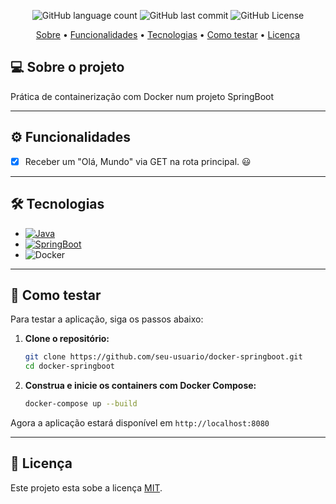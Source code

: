 <p align="center">
  <img alt="GitHub language count" src="https://img.shields.io/github/languages/count/lucas0headshot/GS-SENAC">

  <img alt="GitHub last commit" src="https://img.shields.io/github/last-commit/lucas0headshot/GS-SENAC">

  <img alt="GitHub License" src="https://img.shields.io/github/license/lucas0headshot/GS-SENAC">
</p>

<p align="center">
 <a href="#-sobre-o-projeto">Sobre</a> •
 <a href="#-funcionalidades">Funcionalidades</a> •
 <a href="#-tecnologias">Tecnologias</a> •
 <a href="#-como-testar">Como testar</a> •
 <a href="#user-content--licença">Licença</a>
</p>

## 💻 Sobre o projeto

Prática de containerização com Docker num projeto SpringBoot

---

## ⚙️ Funcionalidades

- [x] Receber um "Olá, Mundo" via GET na rota principal. :smiley:

---

## 🛠 Tecnologias

- [![Java](https://img.shields.io/badge/Java-ED8B00?style=for-the-badge&logo=openjdk&logoColor=white)](https://www.java.com/)
- [![SpringBoot](https://img.shields.io/badge/Spring_Boot-6DB33F?style=for-the-badge&logo=spring&logoColor=white)](https://spring.io/projects/spring-boot)
- ![Docker](https://img.shields.io/badge/docker-%230db7ed.svg?style=for-the-badge&logo=docker&logoColor=white)

---

## :round_pushpin: Como testar

Para testar a aplicação, siga os passos abaixo:

1. **Clone o repositório:**
    ```bash
    git clone https://github.com/seu-usuario/docker-springboot.git
    cd docker-springboot
    ```

2. **Construa e inicie os containers com Docker Compose:**
    ```bash
    docker-compose up --build
    ```

Agora a aplicação estará disponível em `http://localhost:8080`

---

## 📝 Licença

Este projeto esta sobe a licença [MIT](./LICENSE).